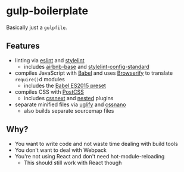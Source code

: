 # gulp-boilerplate

Basically just a `gulpfile`.

## Features

* linting via [eslint](http://eslint.org/) and [stylelint](https://stylelint.io)
  * includes [airbnb-base](https://www.npmjs.com/package/eslint-config-airbnb-base) and [stylelint-config-standard](https://www.npmjs.com/package/stylelint-config-standard)
* compiles JavaScript with [Babel](https://babeljs.io) and uses [Browserify](https://www.npmjs.com/package/browserify) to translate `require()`d modules
  * includes the [Babel ES2015 preset](https://npmjs.com/package/babel-preset-es2015)
* compiles CSS with [PostCSS](http://postcss.org)
  * includes [cssnext](https://cssnext.io) and [nested](https://www.npmjs.com/package/postcss-nested) plugins
* separate minified files via [uglify](https://www.npmjs.com/package/uglify) and [cssnano](https://www.npmjs.com/package/cssnano)
  * also builds separate sourcemap files

## Why?

* You want to write code and not waste time dealing with build tools
* You don't want to deal with Webpack
* You're not using React and don't need hot-module-reloading
  * This should still work with React though
